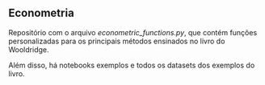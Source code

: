 ## Econometria

Repositório com o arquivo *econometric_functions.py*, que contém funções personalizadas para os principais métodos ensinados no livro do Wooldridge.

Além disso, há notebooks exemplos e todos os datasets dos exemplos do livro.
